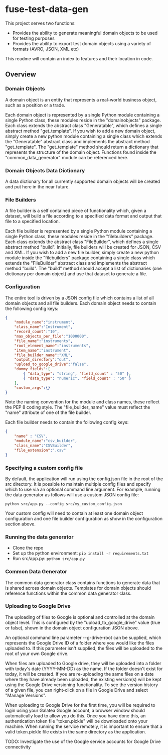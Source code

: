 # fuse-test-data-gen
This project serves two functions:
- Provides the ability to generate meaningful domain objects to be used for testing purposes
- Provides the ability to export test domain objects using a variety of formats (AVRO, JSON, XML etc)

This readme will contain an index to features and their location in code.

## Overview

### Domain Objects

A domain object is an entity that represents a real-world business object, such as a position or a trade.

Each domain object is represented by a single Python module containing a single Python class, these modules reside in the "domainobjects" package.  Each class extends the abstract class "Generatable", which defines a single abstract method "get_template".  If you wish to add a new domain object, simply create a new python module containing a single class which extends the "Generatable" abstract class and implements the abstract method "get_template".  The "get_template" method should return a dictionary that represents the structure of the domain object.  Functions found inside the "common_data_generator" module can be referenced here.

### Domain Objects Data Dictionary

A data dictionary for all currently supported domain objects will be created and put here in the near future.

### File Builders

A file builder is a self contained piece of functionality which, given a dataset, will build a file according to a specified data format and output that file to a specified location.  

Each file builder is represented by a single Python module containing a single Python class, these modules reside in the "filebuilders" package.  Each class extends the abstract class "FileBuilder", which defines a single abstract method "build".  Initially, file builders will be created for JSON, CSV and XML.  If you wish to add a new file builder, simply create a new python module inside the "filebuilders" package containing a single class which extends the "FileBuilder" abstract class and implements the abstract method "build".  The "build" method should accept a list of dictionaries (one dictionary per domain object) and use that dataset to generate a file.

### Configuration

The entire tool is driven by a JSON config file which contains a list of all domain objects and all file builders.  Each domain object needs to contain the following config keys:

```json
{
    "module_name":"instrument",
    "class_name":"Instrument",
    "record_count":"10",
    "max_objects_per_file":"1000000",
    "file_name":"instruments",
    "root_element_name":"instruments",
    "item_name":"instrument",
    "file_builder_name":"XML",
    "output_directory":"out",
    "upload_to_google_drive":"false",
    "dummy_fields":[
        { "data_type": "string", "field_count" : "50" },
        { "data_type": "numeric", "field_count" : "50" }
    ],
    "custom_args":{}
}
```

Note the naming convention for the module and class names, these reflect the PEP 8 coding style.  The "file_builder_name" value must reflect the "name" attribute of one of the file builder.

Each file builder needs to contain the following config keys:

```json
{
    "name" : "CSV",
    "module_name":"csv_builder",
    "class_name":"CSVBuilder",
    "file_extension":".csv"        
}
```

### Specifying a custom config file
By default, the application will run using the config.json file in the root of the src directory.  It is possible to maintain multiple config files and specify which to use via an optional command line argument.  For example, running the data generator as follows will use a custom JSON config file:

```python src/app.py --config src/my_custom_config.json```

Your custom config will need to contain at least one domain object configuration and one file builder configuration as show in the configuration section above.

### Running the data generator
- Clone the repo
- Set up the python environment: ```pip install -r requirements.txt```
- Run src/app.py: ```python src/app.py```

### Common Data Generator   
The common data generator class contains functions to generate data that is shared across domain objects.  Templates for domain objects should reference functions within the common data generator class.

### Uploading to Google Drive
The uploading of files to Google is optional and controlled at the domain object level.  This is configured by the "upload_to_google_drive" value (true or false), shown in the domain object configuration JSON above.

An optional command line parameter --g-drive-root can be supplied, which represents the Google Drive ID of a folder where you would like the files uploaded to.  If this parameter isn't supplied, the files will be uploaded to the root of your own Google drive.

When files are uploaded to Google drive, they will be uploaded into a folder with today's date (YYYY-MM-DD) as the name.  If the folder doesn't exist for today, it will be created.  If you are re-uploading the same files on a date where they have already been uploaded, the existing version(s) will be kept using the Google Drive versioning functionality.  To see the version history of a given file, you can right-click on a file in Google Drive and select "Manage Versions".

When uploading to Google Drive for the first time, you will be required to login using your Galatea Google account, a browser window should automatically load to allow you do this.  Once you have done this, an authentication token file "token.pickle" will be downloaded onto your machine.  When running the service remotely, it is important to ensure that a valid token.pickle file exists in the same directory as the application.

TODO: Investigate the use of the Google service accounts for Google Drive connectivity

